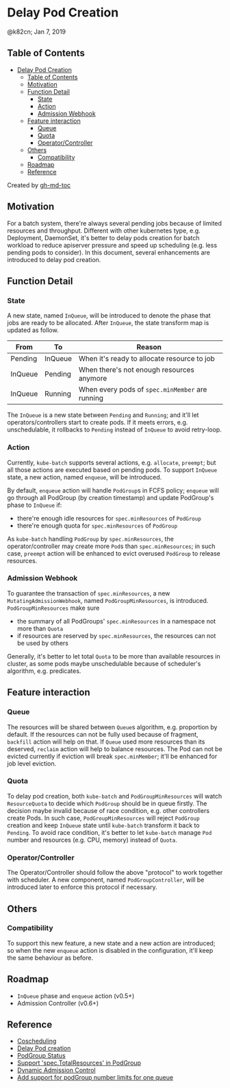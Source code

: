 # Delay Pod Creation

@k82cn; Jan 7, 2019

## Table of Contents

   * [Delay Pod Creation](#delay-pod-creation)
      * [Table of Contents](#table-of-contents)
      * [Motivation](#motivation)
      * [Function Detail](#function-detail)
         * [State](#state)
         * [Action](#action)
         * [Admission Webhook](#admission-webhook)
      * [Feature interaction](#feature-interaction)
         * [Queue](#queue)
         * [Quota](#quota)
         * [Operator/Controller](#operatorcontroller)
      * [Others](#others)
         * [Compatibility](#compatibility)
      * [Roadmap](#roadmap)
      * [Reference](#reference)

Created by [gh-md-toc](https://github.com/ekalinin/github-markdown-toc)

## Motivation

For a batch system, there're always several pending jobs because of limited resources and throughput.
Different with other kubernetes type, e.g. Deployment, DaemonSet, it's better to delay pods creation for
batch workload to reduce apiserver pressure and speed up scheduling (e.g. less pending pods to consider).
In this document, several enhancements are introduced to delay pod creation.

## Function Detail

### State

A new state, named `InQueue`, will be introduced to denote the phase that jobs are ready to be allocated.
After `InQueue`, the state transform map is updated as follow.

| From          | To             | Reason  |
|---------------|----------------|---------|
| Pending       | InQueue        | When it's ready to allocate resource to job |
| InQueue       | Pending        | When there's not enough resources anymore |
| InQueue       | Running        | When every pods of `spec.minMember` are running |

The `InQueue` is a new state between `Pending` and `Running`; and it'll let operators/controllers start to
create pods. If it meets errors, e.g. unschedulable, it rollbacks to `Pending` instead of `InQueue` to
avoid retry-loop. 

### Action

Currently, `kube-batch` supports several actions, e.g. `allocate`, `preempt`; but all those actions are executed
based on pending pods. To support `InQueue` state, a new action, named `enqueue`, will be introduced.

By default, `enqueue` action will handle `PodGroup`s in FCFS policy; `enqueue` will go through all PodGroup
(by creation timestamp) and update PodGroup's phase to `InQueue` if:

* there're enough idle resources for `spec.minResources` of `PodGroup`
* there're enough quota for `spec.minResources` of `PodGroup`

As `kube-batch` handling `PodGroup` by `spec.minResources`, the operator/controller may create more `Pod`s than
`spec.minResources`; in such case, `preempt` action will be enhanced to evict overused `PodGroup` to release
resources.

### Admission Webhook

To guarantee the transaction of `spec.minResources`, a new `MutatingAdmissionWebhook`, named `PodGroupMinResources`,
is introduced. `PodGroupMinResources` make sure

* the summary of all PodGroups' `spec.minResources` in a namespace not more than `Quota`
* if resources are reserved by `spec.minResources`, the resources can not be used by others

Generally, it's better to let total `Quota` to be more than available resources in cluster, as some pods maybe
unschedulable because of scheduler's algorithm, e.g. predicates.

## Feature interaction

### Queue

The resources will be shared between `Queue`s algorithm, e.g. proportion by default. If the resources can not be
fully used because of fragment, `backfill` action will help on that. If `Queue` used more resources than its
deserved, `reclaim` action will help to balance resources. The Pod can not be evicted currently if eviction will
break `spec.minMember`; it'll be enhanced for job level eviction.

### Quota

To delay pod creation, both `kube-batch` and `PodGroupMinResources` will watch `ResourceQuota` to decide which
`PodGroup` should be in queue firstly. The decision maybe invalid because of race condition, e.g. other
controllers create Pods. In such case, `PodGroupMinResources` will reject `PodGroup` creation and keep `InQueue`
state until `kube-batch` transform it back to `Pending`. To avoid race condition, it's better to let `kube-batch`
manage `Pod` number and resources (e.g. CPU, memory) instead of `Quota`.

### Operator/Controller

The Operator/Controller should follow the above "protocol" to work together with scheduler. A new component,
named `PodGroupController`, will be introduced later to enforce this protocol if necessary.

## Others

### Compatibility

To support this new feature, a new state and a new action are introduced; so when the new `enqueue` action is
disabled in the configuration, it'll keep the same behaviour as before.

## Roadmap

* `InQueue` phase and `enqueue` action (v0.5+)
* Admission Controller (v0.6+)

## Reference

* [Coscheduling](https://github.com/kubernetes/enhancements/pull/639)
* [Delay Pod creation](https://github.com/paipaoso/kube-batch/issues/539)
* [PodGroup Status](https://github.com/paipaoso/kube-batch/blob/master/doc/design/podgroup-status.md)
* [Support 'spec.TotalResources' in PodGroup](https://github.com/paipaoso/kube-batch/issues/401)
* [Dynamic Admission Control](https://kubernetes.io/docs/reference/access-authn-authz/extensible-admission-controllers/#write-an-admission-webhook-server)
* [Add support for podGroup number limits for one queue](https://github.com/paipaoso/kube-batch/issues/452)

